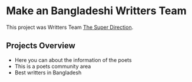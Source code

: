 # Make an Bangladeshi Writters Team

This project was Writters Team [The Super Direction](https://the-super-poets.netlify.app/).

## Projects Overview
* Here you can about the information of the poets
* This is a poets community area
* Best writters in Bangladesh 
